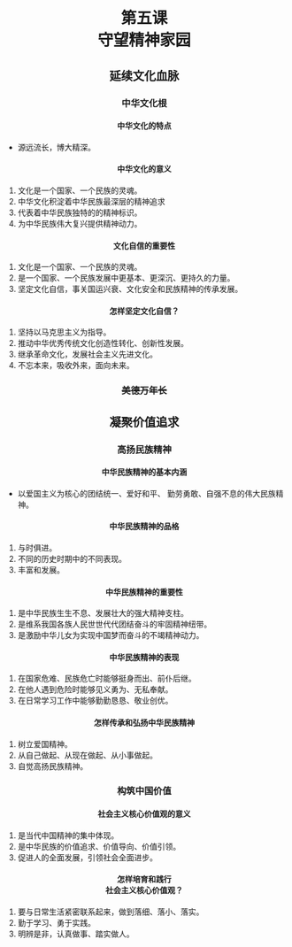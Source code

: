 # <center>第五课<br>守望精神家园</center>

## <center>延续文化血脉</center>

### <center>中华文化根</center>

#### <center>中华文化的特点</center>

- 源远流长，博大精深。

#### <center>中华文化的意义</center>

1. 文化是一个国家、一个民族的灵魂。
2. 中华文化积淀着中华民族最深层的精神追求
3. 代表着中华民族独特的的精神标识。
4. 为中华民族伟大复兴提供精神动力。

#### <center>文化自信的重要性</center>

1. 文化是一个国家、一个民族的灵魂。
2. 是一个国家、一个民族发展中更基本、更深沉、更持久的力量。
3. 坚定文化自信，事关国运兴衰、文化安全和民族精神的传承发展。

#### <center>怎样坚定文化自信？</center>

1. 坚持以马克思主义为指导。
2. 推动中华优秀传统文化创造性转化、创新性发展。
3. 继承革命文化，发展社会主义先进文化。
4. 不忘本来，吸收外来，面向未来。

### <center>~~美德万年长~~</center>

## <center>凝聚价值追求</center>

### <center>高扬民族精神</center>

#### <center>中华民族精神的基本内涵</center>

- 以爱国主义为核心的团结统一、爱好和平、
勤劳勇敢、自强不息的伟大民族精神。

#### <center>中华民族精神的品格</center>

1. 与时俱进。
2. 不同的历史时期中的不同表现。
3. 丰富和发展。

#### <center>中华民族精神的重要性</center>

1. 是中华民族生生不息、发展壮大的强大精神支柱。
2. 是维系我国各族人民世世代代团结奋斗的牢固精神纽带。
3. 是激励中华儿女为实现中国梦而奋斗的不竭精神动力。

#### <center>中华民族精神的表现</center>

1. 在国家危难、民族危亡时能够挺身而出、前仆后继。
2. 在他人遇到危险时能够见义勇为、无私奉献。
3. 在日常学习工作中能够勤勤恳恳、敬业创优。

#### <center>怎样传承和弘扬中华民族精神</center>

1. 树立爱国精神。
2. 从自己做起、从现在做起、从小事做起。
3. 自觉高扬民族精神。

### <center>构筑中国价值</center>

#### <center>社会主义核心价值观的意义</center>

1. 是当代中国精神的集中体现。
2. 是中华民族的价值追求、价值导向、价值引领。
3. 促进人的全面发展，引领社会全面进步。

#### <center>怎样培育和践行<br>社会主义核心价值观？</center>

1. 要与日常生活紧密联系起来，做到落细、落小、落实。
2. 勤于学习、勇于实践。
3. 明辨是非，认真做事、踏实做人。